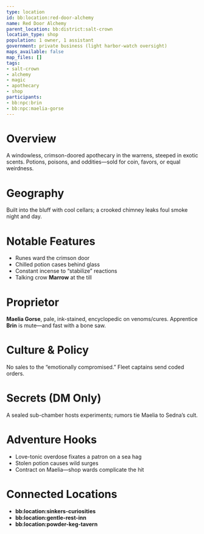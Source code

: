 ```yaml
---
type: location
id: bb:location:red-door-alchemy
name: Red Door Alchemy
parent_location: bb:district:salt-crown
location_type: shop
population: 1 owner, 1 assistant
government: private business (light harbor-watch oversight)
maps_available: false
map_files: []
tags:
- salt-crown
- alchemy
- magic
- apothecary
- shop
participants:
- bb:npc:brin
- bb:npc:maelia-gorse
---
```

# Overview
A windowless, crimson-doored apothecary in the warrens, steeped in exotic scents. Potions, poisons, and oddities—sold for coin, favors, or equal weirdness.

# Geography
Built into the bluff with cool cellars; a crooked chimney leaks foul smoke night and day.

# Notable Features
- Runes ward the crimson door
- Chilled potion cases behind glass
- Constant incense to “stabilize” reactions
- Talking crow **Marrow** at the till

# Proprietor
**Maelia Gorse**, pale, ink-stained, encyclopedic on venoms/cures. Apprentice **Brin** is mute—and fast with a bone saw.

# Culture & Policy
No sales to the “emotionally compromised.” Fleet captains send coded orders.

# Secrets (DM Only)
A sealed sub-chamber hosts experiments; rumors tie Maelia to Sedna’s cult.

# Adventure Hooks
- Love-tonic overdose fixates a patron on a sea hag
- Stolen potion causes wild surges
- Contract on Maelia—shop wards complicate the hit

# Connected Locations
- **bb:location:sinkers-curiosities**
- **bb:location:gentle-rest-inn**
- **bb:location:powder-keg-tavern**
